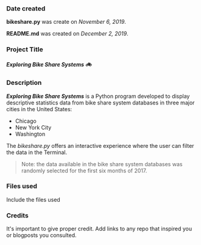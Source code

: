 ### Date created
**bikeshare.py** was create on *November 6, 2019*.

**README.md** was created on *December 2, 2019*.

### Project Title
##### Exploring Bike Share Systems :bike:

### Description
***Exploring Bike Share Systems*** is a Python program developed to display descriptive statistics data from bike share system databases in three major cities in the United States:
* Chicago
* New York City
* Washington

The *bikeshare.py* offers an interactive experience where the user can filter the data in the Terminal.

> Note: the data available in the bike share system databases was randomly selected for the first six months of 2017.

### Files used
Include the files used

### Credits
It's important to give proper credit. Add links to any repo that inspired you or blogposts you consulted.
